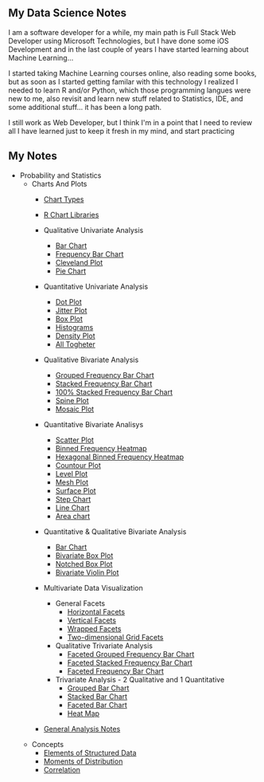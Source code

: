 ## My Data Science Notes

I am a software developer for a while, my main path is Full Stack Web Developer using Microsoft Technologies, but I have done some iOS Development and in the last couple of years I have started learning about Machine Learning...

I started taking Machine Learning courses online, also reading some books, but as soon as I started getting familar with this technology I realized I needed to learn R and/or Python, which those programming langues were new to me, also revisit and learn new stuff related to Statistics, IDE, and some additional stuff... it has been a long path.

I still work as Web Developer, but I think I'm in a point that I need to review all I have learned just to keep it fresh in my mind, and start practicing

## My Notes

* Probability and Statistics
  * Charts And Plots
    * [Chart Types](/pages/statistics/charts/chart_types.md)
    * [R Chart Libraries](/pages/statistics/charts/r_chart_libraries.md)
    * Qualitative Univariate Analysis
      * [Bar Chart](/pages/statistics/charts/bar_chart.md)
      * [Frequency Bar Chart](frequency_bar_chart.md)
      * [Cleveland Plot](cleveland_dot_chart.md)
      * [Pie Chart](pie_chart.md)
    * Quantitative Univariate Analysis
      * [Dot Plot](pages/statistics/charts/dot_plot.md)
      * [Jitter Plot](pages/statistics/charts/jitter_plot.md)
      * [Box Plot](pages/statistics/charts/box_plot.md)
      * [Histograms](/pages/statistics/charts/histograms.md)
      * [Density Plot](pages/statistics/charts/density_plot.md)
      * [All Togheter](pages/statistics/charts/quantitative_univariate_all_in_one.md)
    * Qualitative Bivariate Analysis
      * [Grouped Frequency Bar Chart](pages/statistics/charts/grouped_frequency_bar_chart.md)
      * [Stacked Frequency Bar Chart](pages/statistics/charts/stacked_frequency_bar_chart.md)
      * [100% Stacked Frequency Bar Chart](pages/statistics/charts/100_staked_frequency_bar_chart.md)
      * [Spine Plot](pages/statistics/charts/spined_plot.md)
      * [Mosaic Plot](pages/statistics/charts/mosaic_plot.md)
    * Quantitative Bivariate Analisys
      * [Scatter Plot](pages/statistics/charts/scatter_plot.md)
      * [Binned Frequency Heatmap](pages/statistics/charts/binned_frequency_heatmap.md)
      * [Hexagonal Binned Frequency Heatmap](pages/statistics/charts/binned_hex_heatmap.md)
      * [Countour Plot](pages/statistics/charts/contour_plot.md)
      * [Level Plot](pages/statistics/charts/level_plot.md)
      * [Mesh Plot](pages/statistics/charts/mesh_plot.md)
      * [Surface Plot](pages/statistics/charts/surface_plot.md)
      * [Step Chart](pages/statistics/charts/step_charts.md)
      * [Line Chart](pages/statistics/charts/line_chart.md)
      * [Area chart](pages/statistics/charts/area_chart.md)
    * Quantitative & Qualitative Bivariate Analysis
      * [Bar Chart](pages/statistics/charts/bar_chart_bivariate.md)
      * [Bivariate Box Plot](pages/statistics/charts/box_plot_bivariate.md)
      * [Notched Box Plot](pages/statistics/charts/notched_box_plot.md)
      * [Bivariate Violin Plot](pages/statistics/charts/violin_plot_bi.md)
    * Multivariate Data Visualization
      * General Facets
        * [Horizontal Facets](pages/statistics/charts/facet_horizontal.md)
        * [Vertical Facets](pages/statistics/charts/facet_vertical.md)
        * [Wrapped Facets](pages/statistics/charts/facet_wrapped.md)
        * [Two-dimensional Grid Facets](pages/statistics/charts/facet_2d_grid.md)
      * Qualitative Trivariate Analysis
        * [Faceted Grouped Frequency Bar Chart](pages/statistics/charts/faceted_grouped_frequency_bar_chart.md)
        * [Faceted Stacked Frequency Bar Chart](pages/statistics/charts/facet_wrapped.md)
        * [Faceted Frequency Bar Chart](faceted_frequency_bar_chart.pages/statistics/charts/frequency_bar_chart.md)
      * Trivariate Analysis - 2 Qualitative and 1 Quantitative
        * [Grouped Bar Chart](/pages/statistics/charts/grouped_bar_chart_2qual_1quan.mdgrouped_bar_chart_2qual_1quan.md)
        * [Stacked Bar Chart](pages/statistics/charts/stack_bar_chart_2qual_1quan.md)
        * [Faceted Bar Chart](pages/statistics/charts/faceted_bar_chart_2quan_1quan.md)
        * [Heat Map](pages/statistics/charts/heat_map_2quan_1qual.md)

    * [General Analysis Notes](pages/statistics/charts/general_analysis_notes.md)
  * Concepts
    * [Elements of Structured Data](/pages/statistics/concepts/elements_of_structured_data.md)
    * [Moments of Distribution](/pages/statistics/concepts/moments_of_distribution.md)
    * [Correlation](/pages/statistics/concepts/correlation.md)

